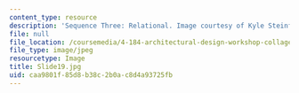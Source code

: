 ```yaml
---
content_type: resource
description: 'Sequence Three: Relational. Image courtesy of Kyle Steinfeld.'
file: null
file_location: /coursemedia/4-184-architectural-design-workshop-collage-method-and-form-spring-2004/caa9801f85d8b38c2b0ac8d4a93725fb_Slide19.jpg
file_type: image/jpeg
resourcetype: Image
title: Slide19.jpg
uid: caa9801f-85d8-b38c-2b0a-c8d4a93725fb
---
```

